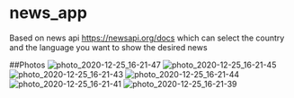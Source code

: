 # news_app
Based on news api https://newsapi.org/docs
which can select the country and the language you want to show the desired news

##Photos
![photo_2020-12-25_16-21-47](https://user-images.githubusercontent.com/36547894/103136938-4ed8c080-46cd-11eb-8bb6-4c7d7fc7d746.jpg)
![photo_2020-12-25_16-21-45](https://user-images.githubusercontent.com/36547894/103136941-51d3b100-46cd-11eb-9837-5f164a5637d4.jpg)
![photo_2020-12-25_16-21-43](https://user-images.githubusercontent.com/36547894/103136944-55ffce80-46cd-11eb-885e-5599c7f8f2a1.jpg)
![photo_2020-12-25_16-21-44](https://user-images.githubusercontent.com/36547894/103136946-58fabf00-46cd-11eb-8815-840dbfb170eb.jpg)
![photo_2020-12-25_16-21-41](https://user-images.githubusercontent.com/36547894/103136948-5b5d1900-46cd-11eb-8282-04f21b1245e4.jpg)
![photo_2020-12-25_16-21-39](https://user-images.githubusercontent.com/36547894/103136952-5ef0a000-46cd-11eb-8c40-6e0464686684.jpg)
